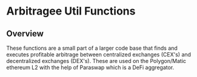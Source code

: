 # Arbitragee Util Functions 

## Overview

These functions are a small part of a larger code base that finds and executes profitable arbitrage between centralized exchanges (CEX's) and decentralized exchanges (DEX's).
These are used on the Polygon/Matic ethereum L2 with the help of Paraswap which is a DeFi aggregator.
